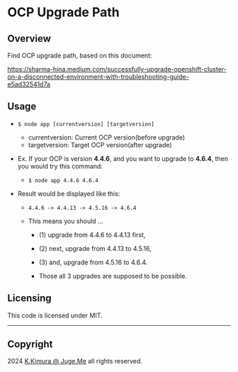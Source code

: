 # OCP Upgrade Path


## Overview

Find OCP upgrade path, based on this document:

https://sharma-hina.medium.com/successfully-upgrade-openshift-cluster-on-a-disconnected-environment-with-troubleshooting-guide-e5ad32541d7a


## Usage

- `$ node app [currentversion] [targetversion]`
  - currentversion: Current OCP version(before upgrade)
  - targetversion: Target OCP version(after upgrade)

- Ex. If your OCP is version **4.4.6**, and you want to upgrade to **4.6.4**, then you would try this command:
  - `$ node app 4.4.6 4.6.4`

- Result would be displayed like this:
  - `4.4.6 -> 4.4.13 -> 4.5.16 -> 4.6.4`

  - This means you should ...
    - (1) upgrade from 4.4.6 to 4.4.13 first,
    - (2) next, upgrade from 4.4.13 to 4.5.16,
    - (3) and, upgrade from 4.5.16 to 4.6.4.

    - Those all 3 upgrades are supposed to be possible.


## Licensing

This code is licensed under MIT.


---

## Copyright

2024  [K.Kimura @ Juge.Me](https://github.com/dotnsf) all rights reserved.
